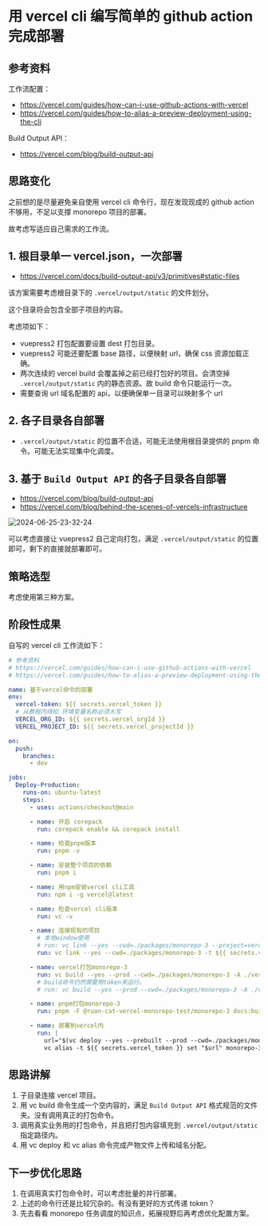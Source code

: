 # 用 vercel cli 编写简单的 github action 完成部署

## 参考资料

工作流配置：

- https://vercel.com/guides/how-can-i-use-github-actions-with-vercel
- https://vercel.com/guides/how-to-alias-a-preview-deployment-using-the-cli

Build Output API：

- https://vercel.com/blog/build-output-api

## 思路变化

之前想的是尽量避免亲自使用 vercel cli 命令行，现在发现现成的 github action 不够用，不足以支撑 monorepo 项目的部署。

故考虑写适应自己需求的工作流。

## 1. 根目录单一 vercel.json，一次部署

- https://vercel.com/docs/build-output-api/v3/primitives#static-files

该方案需要考虑根目录下的 `.vercel/output/static` 的文件划分。

这个目录将会包含全部子项目的内容。

考虑项如下：

- vuepress2 打包配置要设置 dest 打包目录。
- vuepress2 可能还要配置 base 路径，以便映射 url，确保 css 资源加载正确。
- 两次连续的 vercel build 会覆盖掉之前已经打包好的项目。会清空掉 `.vercel/output/static` 内的静态资源。故 build 命令只能运行一次。
- 需要查询 url 域名配置的 api，以便确保单一目录可以映射多个 url

## 2. 各子目录各自部署

- `.vercel/output/static` 的位置不合适，可能无法使用根目录提供的 pnpm 命令。可能无法实现集中化调度。

## 3. 基于 `Build Output API` 的各子目录各自部署

- https://vercel.com/blog/build-output-api
- https://vercel.com/blog/behind-the-scenes-of-vercels-infrastructure

![2024-06-25-23-32-24](https://cdn.jsdelivr.net/gh/ruan-cat/img-store/img/2024-06-25-23-32-24.png)

可以考虑直接让 vuepress2 自己定向打包，满足 `.vercel/output/static` 的位置即可，剩下的直接就部署即可。

## 策略选型

考虑使用第三种方案。

## 阶段性成果

自写的 vercel cli 工作流如下：

```yaml
# 参考资料
# https://vercel.com/guides/how-can-i-use-github-actions-with-vercel
# https://vercel.com/guides/how-to-alias-a-preview-deployment-using-the-cli

name: 基于vercel命令的部署
env:
  vercel-token: ${{ secrets.vercel_token }}
  # 从教程内得知 环境变量名称必须大写
  VERCEL_ORG_ID: ${{ secrets.vercel_orgId }}
  VERCEL_PROJECT_ID: ${{ secrets.vercel_projectId }}

on:
  push:
    branches:
      - dev

jobs:
  Deploy-Production:
    runs-on: ubuntu-latest
    steps:
      - uses: actions/checkout@main

      - name: 开启 corepack
        run: corepack enable && corepack install

      - name: 检查pnpm版本
        run: pnpm -v

      - name: 安装整个项目的依赖
        run: pnpm i

      - name: 用npm安装vercel cli工具
        run: npm i -g vercel@latest

      - name: 检查vercel cli版本
        run: vc -v

      - name: 连接现有的项目
        # 本地window使用
        # run: vc link --yes --cwd=./packages/monorepo-3 --project=vercel-monorepo-test-1-zn20
        run: vc link --yes --cwd=./packages/monorepo-3 -t ${{ secrets.vercel_token }}

      - name: vercel打包monorepo-3
        run: vc build --yes --prod --cwd=./packages/monorepo-3 -A ./vercel.null.json -t ${{ secrets.vercel_token }}
        # build命令仍然需要用token来运行。
        # run: vc build --yes --prod --cwd=./packages/monorepo-3 -A ./vercel.null.json

      - name: pnpm打包monorepo-3
        run: pnpm -F @ruan-cat-vercel-monorepo-test/monorepo-3 docs:build

      - name: 部署到vercel内
        run: |
          url="$(vc deploy --yes --prebuilt --prod --cwd=./packages/monorepo-3 -t ${{ secrets.vercel_token }})"
          vc alias -t ${{ secrets.vercel_token }} set "$url" monorepo-3.ruancat6312.top
```

## 思路讲解

1. 子目录连接 vercel 项目。
2. 用 vc build 命令生成一个空内容的，满足 `Build Output API` 格式规范的文件夹。没有调用真正的打包命令。
3. 调用真实业务用的打包命令，并且把打包内容填充到 `.vercel/output/static` 指定路径内。
4. 用 vc deploy 和 vc alias 命令完成产物文件上传和域名分配。

## 下一步优化思路

1. 在调用真实打包命令时，可以考虑批量的并行部署。
2. 上述的命令行还是比较冗杂的。有没有更好的方式传递 token？
3. 先去看看 monorepo 任务调度的知识点，拓展视野后再考虑优化配置方案。
